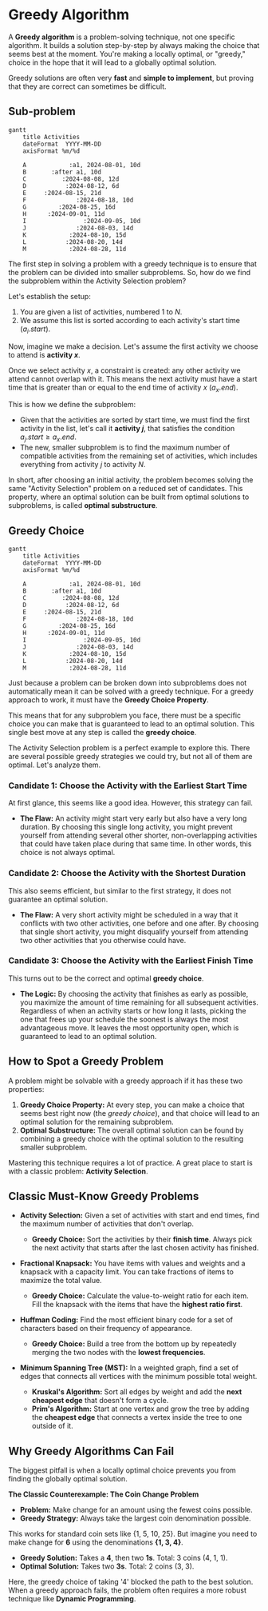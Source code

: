 # Greedy Algorithm
A **Greedy algorithm** is a problem-solving technique, not one specific algorithm. It builds a solution step-by-step by always making the choice that seems best at the moment. You're making a locally optimal, or "greedy," choice in the hope that it will lead to a globally optimal solution.

Greedy solutions are often very **fast** and **simple to implement**, but proving that they are correct can sometimes be difficult.

## Sub-problem
```mermaid
gantt
    title Activities
    dateFormat  YYYY-MM-DD
    axisFormat %m/%d

    A            :a1, 2024-08-01, 10d
    B       :after a1, 10d
    C          :2024-08-08, 12d
    D           :2024-08-12, 6d
    E     :2024-08-15, 21d
    F              :2024-08-18, 10d
    G         :2024-08-25, 16d
    H      :2024-09-01, 11d
    I                :2024-09-05, 10d
    J              :2024-08-03, 14d
    K            :2024-08-10, 15d
    L           :2024-08-20, 14d
    M            :2024-08-28, 11d
```
The first step in solving a problem with a greedy technique is to ensure that the problem can be divided into smaller subproblems. So, how do we find the subproblem within the Activity Selection problem?

Let's establish the setup:
1.  You are given a list of activities, numbered 1 to $N$.
2.  We assume this list is sorted according to each activity's start time ($a_i.start$).

Now, imagine we make a decision. Let's assume the first activity we choose to attend is **activity $x$**.

Once we select activity $x$, a constraint is created: any other activity we attend cannot overlap with it. This means the next activity must have a start time that is greater than or equal to the end time of activity $x$ ($a_x.end$).

This is how we define the subproblem:
* Given that the activities are sorted by start time, we must find the first activity in the list, let's call it **activity $j$**, that satisfies the condition $a_j.start \ge a_x.end$.
* The new, smaller subproblem is to find the maximum number of compatible activities from the remaining set of activities, which includes everything from activity $j$ to activity $N$.

In short, after choosing an initial activity, the problem becomes solving the same "Activity Selection" problem on a reduced set of candidates. This property, where an optimal solution can be built from optimal solutions to subproblems, is called **optimal substructure**.

## Greedy Choice
```mermaid
gantt
    title Activities
    dateFormat  YYYY-MM-DD
    axisFormat %m/%d

    A            :a1, 2024-08-01, 10d
    B       :after a1, 10d
    C          :2024-08-08, 12d
    D           :2024-08-12, 6d
    E     :2024-08-15, 21d
    F              :2024-08-18, 10d
    G         :2024-08-25, 16d
    H      :2024-09-01, 11d
    I                :2024-09-05, 10d
    J              :2024-08-03, 14d
    K            :2024-08-10, 15d
    L           :2024-08-20, 14d
    M            :2024-08-28, 11d
```
Just because a problem can be broken down into subproblems does not automatically mean it can be solved with a greedy technique. For a greedy approach to work, it must have the **Greedy Choice Property**.

This means that for any subproblem you face, there must be a specific choice you can make that is guaranteed to lead to an optimal solution. This single best move at any step is called the **greedy choice**.

The Activity Selection problem is a perfect example to explore this. There are several possible greedy strategies we could try, but not all of them are optimal. Let's analyze them.

### Candidate 1: Choose the Activity with the Earliest Start Time

At first glance, this seems like a good idea. However, this strategy can fail.

* **The Flaw:** An activity might start very early but also have a very long duration. By choosing this single long activity, you might prevent yourself from attending several other shorter, non-overlapping activities that could have taken place during that same time. In other words, this choice is not always optimal.

### Candidate 2: Choose the Activity with the Shortest Duration

This also seems efficient, but similar to the first strategy, it does not guarantee an optimal solution.

* **The Flaw:** A very short activity might be scheduled in a way that it conflicts with two other activities, one before and one after. By choosing that single short activity, you might disqualify yourself from attending two other activities that you otherwise could have.

### Candidate 3: Choose the Activity with the Earliest Finish Time

This turns out to be the correct and optimal **greedy choice**.

* **The Logic:** By choosing the activity that finishes as early as possible, you maximize the amount of time remaining for all subsequent activities. Regardless of when an activity starts or how long it lasts, picking the one that frees up your schedule the soonest is always the most advantageous move. It leaves the most opportunity open, which is guaranteed to lead to an optimal solution.

## How to Spot a Greedy Problem 

A problem might be solvable with a greedy approach if it has these two properties:

1.  **Greedy Choice Property:** At every step, you can make a choice that seems best right now (the *greedy choice*), and that choice will lead to an optimal solution for the remaining subproblem.
2.  **Optimal Substructure:** The overall optimal solution can be found by combining a greedy choice with the optimal solution to the resulting smaller subproblem.

Mastering this technique requires a lot of practice. A great place to start is with a classic problem: **Activity Selection**.

## Classic Must-Know Greedy Problems 

* **Activity Selection:** Given a set of activities with start and end times, find the maximum number of activities that don't overlap.
    * **Greedy Choice:** Sort the activities by their **finish time**. Always pick the next activity that starts after the last chosen activity has finished.

* **Fractional Knapsack:** You have items with values and weights and a knapsack with a capacity limit. You can take fractions of items to maximize the total value.
    * **Greedy Choice:** Calculate the value-to-weight ratio for each item. Fill the knapsack with the items that have the **highest ratio first**.

* **Huffman Coding:** Find the most efficient binary code for a set of characters based on their frequency of appearance.
    * **Greedy Choice:** Build a tree from the bottom up by repeatedly merging the two nodes with the **lowest frequencies**.

* **Minimum Spanning Tree (MST):** In a weighted graph, find a set of edges that connects all vertices with the minimum possible total weight.
    * **Kruskal's Algorithm:** Sort all edges by weight and add the **next cheapest edge** that doesn't form a cycle.
    * **Prim's Algorithm:** Start at one vertex and grow the tree by adding the **cheapest edge** that connects a vertex inside the tree to one outside of it.

## Why Greedy Algorithms Can Fail 

The biggest pitfall is when a locally optimal choice prevents you from finding the globally optimal solution.

**The Classic Counterexample: The Coin Change Problem**

* **Problem:** Make change for an amount using the fewest coins possible.
* **Greedy Strategy:** Always take the largest coin denomination possible.

This works for standard coin sets like {1, 5, 10, 25}. But imagine you need to make change for **6** using the denominations **{1, 3, 4}**.

* **Greedy Solution:** Takes a **4**, then two **1s**. Total: 3 coins (4, 1, 1).
* **Optimal Solution:** Takes two **3s**. Total: 2 coins (3, 3).

Here, the greedy choice of taking '4' blocked the path to the best solution. When a greedy approach fails, the problem often requires a more robust technique like **Dynamic Programming**.

